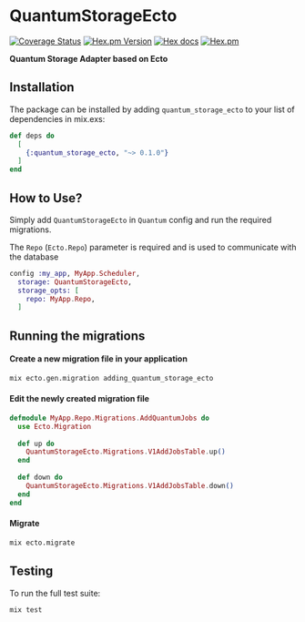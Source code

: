 # QuantumStorageEcto

[![Coverage Status](https://coveralls.io/repos/github/lsxliron/quantum_storage_ecto/badge.svg?branch=master)](https://coveralls.io/github/lsxliron/quantum_storage_ecto?branch=master)
[![Hex.pm Version](http://img.shields.io/hexpm/v/quantum_storage_ecto.svg)](https://hex.pm/packages/quantum_storage_ecto)
[![Hex docs](http://img.shields.io/badge/hex.pm-docs-green.svg?style=flat)](https://hexdocs.pm/quantum_storage_ecto)
[![Hex.pm](https://img.shields.io/hexpm/dt/quantum_storage_ecto.svg)](https://hex.pm/packages/quantum_storage_ecto)



**Quantum Storage Adapter based on Ecto**

## Installation

The package can be installed by adding `quantum_storage_ecto` to your list of dependencies in mix.exs:

```elixir
def deps do
  [
    {:quantum_storage_ecto, "~> 0.1.0"}
  ]
end
```

## How to Use?


Simply add `QuantumStorageEcto` in `Quantum` config and run the required migrations.

The `Repo` (`Ecto.Repo`) parameter is required and is used to communicate with the database

```elixir
config :my_app, MyApp.Scheduler,
  storage: QuantumStorageEcto,
  storage_opts: [
    repo: MyApp.Repo,
  ]
```

## Running the migrations

#### Create a new migration file in your application
```sh
mix ecto.gen.migration adding_quantum_storage_ecto
```

#### Edit the newly created migration file
```elixir
defmodule MyApp.Repo.Migrations.AddQuantumJobs do
  use Ecto.Migration
  
  def up do
    QuantumStorageEcto.Migrations.V1AddJobsTable.up()
  end
  
  def down do
    QuantumStorageEcto.Migrations.V1AddJobsTable.down()
  end
end
```
#### Migrate
```sh
mix ecto.migrate
```

## Testing
To run the full test suite:
```sh
mix test
```